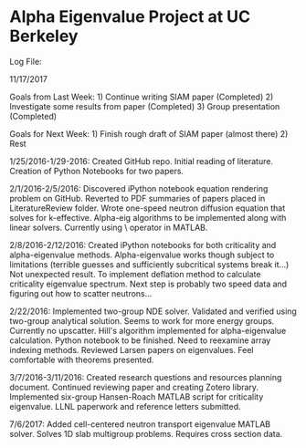 # Alpha Eigenvalue Project at UC Berkeley

Log File:

11/17/2017

Goals from Last Week: 1) Continue writing SIAM paper (Completed)
                      2) Investigate some results from paper (Completed)
                      3) Group presentation (Completed)
                      
Goals for Next Week: 1) Finish rough draft of SIAM paper (almost there)
                     2) Rest
                      
1/25/2016-1/29-2016: Created GitHub repo. Initial reading of literature. Creation of Python Notebooks for two papers.

2/1/2016-2/5/2016: Discovered iPython notebook equation rendering problem on GitHub. Reverted to PDF summaries of papers placed in LiteratureReview folder. Wrote one-speed neutron diffusion equation that solves for k-effective. Alpha-eig algorithms to be implemented along with linear solvers. Currently using \ operator in MATLAB.

2/8/2016-2/12/2016: Created iPython notebooks for both criticality and alpha-eigenvalue methods. Alpha-eigenvalue works though subject to limitations (terrible guesses and sufficiently subcritical systems break it...) Not unexpected result. To implement deflation method to calculate criticality eigenvalue spectrum. Next step is probably two speed data and figuring out how to scatter neutrons...

2/22/2016: Implemented two-group NDE solver. Validated and verified using two-group analytical solution. Seems to work for more energy groups. Currently no upscatter. Hill's algorithm implemented for alpha-eigenvalue calculation. Python notebook to be finished. Need to reexamine array indexing methods. Reviewed Larsen papers on eigenvalues. Feel comfortable with theorems presented.

3/7/2016-3/11/2016: Created research questions and resources planning document. Continued reviewing paper and creating Zotero library. Implemented six-group Hansen-Roach MATLAB script for criticality eigenvalue. LLNL paperwork and reference letters submitted. 

7/6/2017: Added cell-centered neutron transport eigenvalue MATLAB solver. Solves 1D slab multigroup problems. Requires cross section data.
